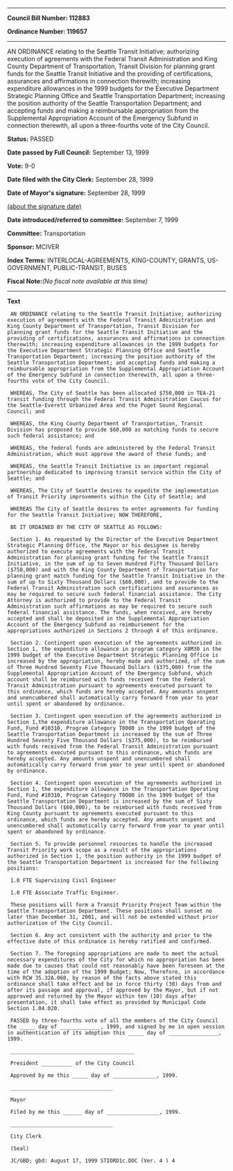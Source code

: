 

********

**Council Bill Number: 112883**
   
**Ordinance Number: 119657**
********

 AN ORDINANCE relating to the Seattle Transit Initiative; authorizing execution of agreements with the Federal Transit Administration and King County Department of Transportation, Transit Division for planning grant funds for the Seattle Transit Initiative and the providing of certifications, assurances and affirmations in connection therewith; increasing expenditure allowances in the 1999 budgets for the Executive Department Strategic Planning Office and Seattle Transportation Department; increasing the position authority of the Seattle Transportation Department; and accepting funds and making a reimbursable appropriation from the Supplemental Appropriation Account of the Emergency Subfund in connection therewith, all upon a three-fourths vote of the City Council.

**Status:** PASSED
   
**Date passed by Full Council:** September 13, 1999
   
**Vote:** 9-0
   
**Date filed with the City Clerk:** September 28, 1999
   
**Date of Mayor's signature:** September 28, 1999
   
[(about the signature date)](/~public/approvaldate.htm)
   
   
   
**Date introduced/referred to committee:** September 7, 1999
   
**Committee:** Transportation
   
**Sponsor:** MCIVER
   
   
**Index Terms:** INTERLOCAL-AGREEMENTS, KING-COUNTY, GRANTS, US-GOVERNMENT, PUBLIC-TRANSIT, BUSES

**Fiscal Note:**_(No fiscal note available at this time)_

********

**Text**
   
```
 AN ORDINANCE relating to the Seattle Transit Initiative; authorizing execution of agreements with the Federal Transit Administration and King County Department of Transportation, Transit Division for planning grant funds for the Seattle Transit Initiative and the providing of certifications, assurances and affirmations in connection therewith; increasing expenditure allowances in the 1999 budgets for the Executive Department Strategic Planning Office and Seattle Transportation Department; increasing the position authority of the Seattle Transportation Department; and accepting funds and making a reimbursable appropriation from the Supplemental Appropriation Account of the Emergency Subfund in connection therewith, all upon a three- fourths vote of the City Council.

 WHEREAS, The City of Seattle has been allocated $750,000 in TEA-21 transit funding through the Federal Transit Administration Caucus for the Seattle-Everett Urbanized Area and the Puget Sound Regional Council; and

 WHEREAS, the King County Department of Transportation, Transit Division has proposed to provide $60,000 as matching funds to secure such federal assistance; and

 WHEREAS, the federal funds are administered by the Federal Transit Administration, which must approve the award of these funds; and

 WHEREAS, the Seattle Transit Initiative is an important regional partnership dedicated to improving transit service within the City of Seattle; and

 WHEREAS, The City of Seattle desires to expedite the implementation of Transit Priority improvements within the City of Seattle; and

 WHEREAS The City of Seattle desires to enter agreements for funding for the Seattle Transit Initiative; NOW THEREFORE,

 BE IT ORDAINED BY THE CITY OF SEATTLE AS FOLLOWS:

 Section 1. As requested by the Director of the Executive Department Strategic Planning Office, the Mayor or his designee is hereby authorized to execute agreements with the Federal Transit Administration for planning grant funding for the Seattle Transit Initiative, in the sum of up to Seven Hundred Fifty Thousand Dollars ($750,000) and with the King County Department of Transportation for planning grant match funding for the Seattle Transit Initiative in the sum of up to Sixty Thousand Dollars ($60,000), and to provide to the Federal Transit Administration such certifications and assurances as may be required to secure such federal financial assistance. The City Attorney is authorized to provide to the Federal Transit Administration such affirmations as may be required to secure such federal financial assistance. The funds, when received, are hereby accepted and shall be deposited in the Supplemental Appropriation Account of the Emergency Subfund as reimbursement for the appropriations authorized in Sections 2 through 4 of this ordinance.

 Section 2. Contingent upon execution of the agreements authorized in Section 1, the expenditure allowance in program category X8M30 in the 1999 budget of the Executive Department Strategic Planning Office is increased by the appropriation, hereby made and authorized, of the sum of Three Hundred Seventy Five Thousand Dollars ($375,000) from the Supplemental Appropriation Account of the Emergency Subfund, which account shall be reimbursed with funds received from the Federal Transit Administration pursuant to agreements executed pursuant to this ordinance, which funds are hereby accepted. Any amounts unspent and unencumbered shall automatically carry forward from year to year until spent or abandoned by ordinance.

 Section 3. Contingent upon execution of the agreements authorized in Section 1,the expenditure allowance in the Transportation Operating Fund, Fund #10310, Program Category T0000 in the 1999 budget of the Seattle Transportation Department is increased by the sum of Three Hundred Seventy Five Thousand Dollars ($375,000), to be reimbursed with funds received from the Federal Transit Administration pursuant to agreements executed pursuant to this ordinance, which funds are hereby accepted. Any amounts unspent and unencumbered shall automatically carry forward from year to year until spent or abandoned by ordinance.

 Section 4. Contingent upon execution of the agreements authorized in Section 1, the expenditure allowance in the Transportation Operating Fund, Fund #10310, Program Category T0000 in the 1999 budget of the Seattle Transportation Department is increased by the sum of Sixty Thousand Dollars ($60,000), to be reimbursed with funds received from King County pursuant to agreements executed pursuant to this ordinance, which funds are hereby accepted. Any amounts unspent and unencumbered shall automatically carry forward from year to year until spent or abandoned by ordinance.

 Section 5. To provide personnel resources to handle the increased Transit Priority work scope as a result of the appropriations authorized in Section 1, the position authority in the 1999 budget of the Seattle Transportation Department is increased for the following positions:

 1.0 FTE Supervising Civil Engineer

 1.0 FTE Associate Traffic Engineer.

 These positions will form a Transit Priority Project Team within the Seattle Transportation Department. These positions shall sunset no later than December 31, 2001, and will not be extended without prior authorization of the City Council.

 Section 6. Any act consistent with the authority and prior to the effective date of this ordinance is hereby ratified and confirmed.

 Section 7. The foregoing appropriations are made to meet the actual necessary expenditures of the City for which no appropriation has been made due to causes that could not reasonably have been foreseen at the time of the adoption of the 1999 Budget; Now, Therefore, in accordance with RCW 35.32A.060, by reason of the facts above stated this ordinance shall take effect and be in force thirty (30) days from and after its passage and approval, if approved by the Mayor, but if not approved and returned by the Mayor within ten (10) days after presentation, it shall take effect as provided by Municipal Code Section 1.04.020.

 PASSED by three-fourths vote of all the members of the City Council the _____ day of _____________, 1999, and signed by me in open session in authentication of its adoption this _____ day of ________________, 1999.

 ________________________________________

 President __________ of the City Council

 Approved by me this _____ day of ______________, 1999.

 _________________________________

 Mayor

 Filed by me this ______ day of _________________, 1999.

 _________________________________

 City Clerk

 (Seal)

 JC/GBD; gbd: August 17, 1999 STIORD1c.DOC (Ver. 4 ) 4

```
